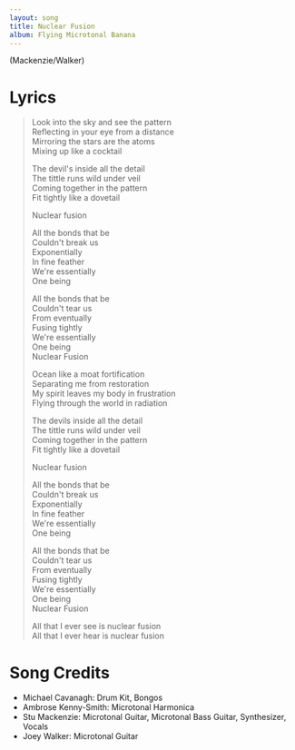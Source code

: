 ```yaml
---
layout: song
title: Nuclear Fusion
album: Flying Microtonal Banana
---
```


(Mackenzie/Walker)

# Lyrics

> Look into the sky and see the pattern  
> Reflecting in your eye from a distance  
> Mirroring the stars are the atoms  
> Mixing up like a cocktail  
>  
> The devil's inside all the detail  
> The tittle runs wild under veil  
> Coming together in the pattern  
> Fit tightly like a dovetail  
>  
> Nuclear fusion  
>  
> All the bonds that be  
> Couldn't break us  
> Exponentially  
> In fine feather  
> We're essentially  
> One being  
> 
> All the bonds that be  
> Couldn't tear us  
> From eventually  
> Fusing tightly  
> We're essentially  
> One being  
> Nuclear Fusion  
> 
> Ocean like a moat fortification  
> Separating me from restoration  
> My spirit leaves my body in frustration  
> Flying through the world in radiation  
>  
> The devils inside all the detail  
> The tittle runs wild under veil  
> Coming together in the pattern  
> Fit tightly like a dovetail  
>  
> Nuclear fusion  
>  
> All the bonds that be  
> Couldn't break us  
> Exponentially  
> In fine feather  
> We're essentially  
> One being  
>  
> All the bonds that be  
> Couldn't tear us  
> From eventually  
> Fusing tightly  
> We're essentially  
> One being  
> Nuclear Fusion  
>  
> All that I ever see is nuclear fusion  
> All that I ever hear is nuclear fusion  

# Song Credits

* Michael Cavanagh: Drum Kit, Bongos
* Ambrose Kenny-Smith: Microtonal Harmonica
* Stu Mackenzie: Microtonal Guitar, Microtonal Bass Guitar, Synthesizer, Vocals
* Joey Walker: Microtonal Guitar
